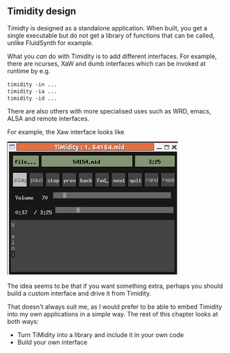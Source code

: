 
##  Timidity design 


Timidty is designed as a standalone application.
When built, you get a single executable but do not get
a library of functions that can be called, unlike
FluidSynth for example.


What you _can_ do with Timidity is to add different interfaces.
For example, there are ncurses, XaW and dumb interfaces which can be
invoked at runtime by e.g.

```
timidity -in ...
timidity -ia ...
timidity -id ...
```


There are also others with more specialised uses such as WRD, emacs,
ALSA and remote interfaces.


For example, the Xaw interface looks like


![alt text](timidity-xaw.png)


The idea seems to be that if you want something extra, perhaps you should
build a custom interface and drive it from Timidity.


That doesn't always suit me, as I would prefer to be able to embed
Timidity into my own applications in a simple way.
The rest of this chapter looks at both ways:

+ Turn TiMidity into a library and include it in your own code
+ Build your own interface